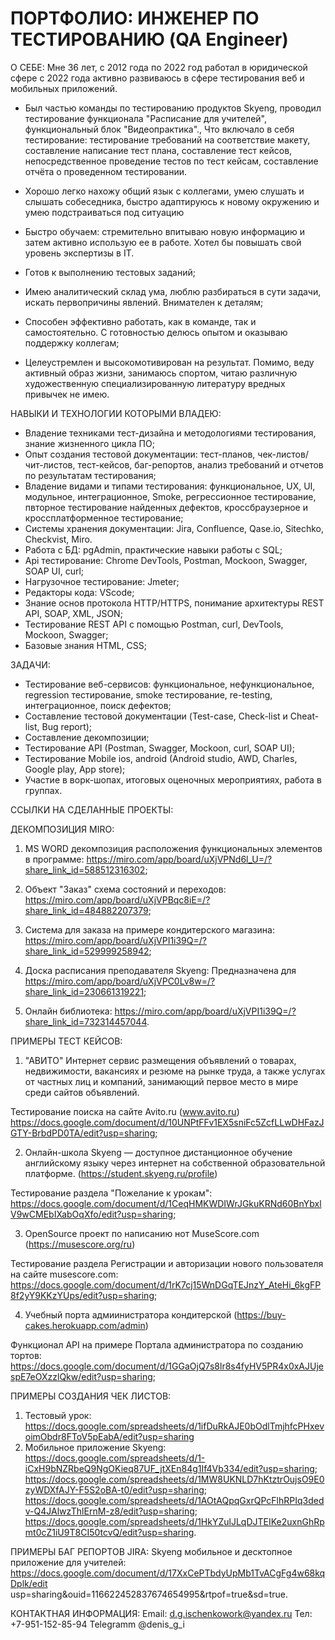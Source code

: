 # ПОРТФОЛИО: ИНЖЕНЕР ПО ТЕСТИРОВАНИЮ (QA Engineer)

О СЕБЕ: 
Мне 36 лет, с 2012 года по 2022 год работал в юридической сфере с 2022 года активно развиваюсь в сфере тестирования веб и мобильных приложений.

- Был частью команды по тестированию продуктов Skyeng, проводил тестирование функционала "Расписание для учителей", функциональный блок "Видеопрактика"., Что включало в себя тестирование: тестирование требований на соответствие макету, составление написание тест плана, составление тест кейсов, непосредственное проведение тестов по тест кейсам, составление отчёта о проведенном тестировании.
          
- Хорошо легко нахожу общий язык с коллегами, умею слушать и слышать собеседника, быстро адаптируюсь к новому окружению и умею подстраиваться под ситуацию
- Быстро обучаем: стремительно впитываю новую информацию и затем активно использую ее в работе. Хотел бы повышать свой уровень экспертизы в IT.
- Готов к выполнению тестовых заданий;
- Имею аналитический склад ума, люблю разбираться в сути задачи, искать первопричины явлений. Внимателен к деталям;
- Способен эффективно работать, как в команде, так и самостоятельно. С готовностью делюсь опытом и оказываю поддержку коллегам;
- Целеустремлен и высокомотивирован на результат.
Помимо, веду активный образ жизни, занимаюсь спортом, читаю различную художественную специализированную литературу вредных привычек не имею.

НАВЫКИ И ТЕХНОЛОГИИ КОТОРЫМИ ВЛАДЕЮ:
- Владение техниками тест-дизайна и методологиями тестирования, знание жизненного цикла ПО;
- Опыт создания тестовой документации: тест-планов, чек-листов/чит-листов, тест-кейсов, баг-репортов, анализ требований и отчетов по результатам тестирования;
- Владение видами и типами тестирования: функциональное, UX, UI, модульное, интеграционное, Smoke, регрессионное тестирование, пвторное тестирование найденных дефектов, кроссбраузерное и кроссплатформенное тестирование;
- Системы хранения документации: Jira, Confluence, Qase.io, Sitechko, Checkvist, Miro.
- Работа с БД: pgAdmin, практические навыки работы с SQL;
- Api тестирование: Chrome DevTools, Postman, Mockoon, Swagger, SOAP UI, curl;
- Нагрузочное тестирование: Jmeter;
- Редакторы кода: VScode;
- Знание основ протокола HTTP/HTTPS, понимание архитектуры REST API, SOAP, XML, JSON;
- Тестирование REST API с помощью Postman, curl, DevTools, Mockoon, Swagger;
- Базовые знания HTML, CSS;

ЗАДАЧИ:
- Тестирование веб-сервисов: функциональное, нефункциональное, regression
тестирование, smoke тестирование, re-testing, интеграционное, поиск дефектов;
- Составление тестовой документации (Test-case, Check-list и Cheat-list, Bug report);
- Составление декомпозиции;
- Тестирование API (Postman, Swagger, Mockoon, curl, SOAP UI);
- Тестирование Mobile ios, android (Android studio, AWD, Charles, Google play, App store);
- Участие в ворк-шопах, итоговых оценочных мероприятиях, работа в группах.

 ССЫЛКИ НА СДЕЛАННЫЕ ПРОЕКТЫ:
 
 ДЕКОМПОЗИЦИЯ MIRO: 
 1) MS WORD декомпозиция расположения функциональных элементов в программе:
    https://miro.com/app/board/uXjVPNd6l_U=/?share_link_id=588512316302;
    
 2) Объект "Заказ" схема состояний и переходов:
    https://miro.com/app/board/uXjVPBqc8iE=/?share_link_id=484882207379;
    
 3) Система для заказа на примере кондитерского магазина: 
    https://miro.com/app/board/uXjVPI1i39Q=/?share_link_id=529999258942;
    
 4) Доска расписания преподавателя Skyeng: Предназначена для 
    https://miro.com/app/board/uXjVPC0Lv8w=/?share_link_id=230661319221;
    
 5) Онлайн библиотека:
    https://miro.com/app/board/uXjVPI1i39Q=/?share_link_id=732314457044.
 
 ПРИМЕРЫ ТЕСТ КЕЙСОВ:
 1) "АВИТО" Интернет сервис размещения объявлений о товарах, недвижимости, вакансиях и резюме на рынке труда, а также услугах от частных лиц и компаний, занимающий первое место в мире среди сайтов объявлений. 

 Тестирование поиска на сайте Avito.ru (www.avito.ru) 
 https://docs.google.com/document/d/10UNPtFFv1EX5sniFc5ZcfLLwDHFazJGTY-BrbdPD0TA/edit?usp=sharing;
   
 2) Онлайн-школа Skyeng — доступное дистанционное обучение английскому языку через интернет на собственной образовательной платформе. (https://student.skyeng.ru/profile)

 Тестирование раздела "Пожелание к урокам":  https://docs.google.com/document/d/1CeqHMKWDIWrJGkuKRNd60BnYbxlV9wCMEbIXabOqXfo/edit?usp=sharing;
  
 3) OpenSource проект по написанию нот MuseScore.com (https://musescore.org/ru)
 
Тестирование раздела Регистрации и авторизации нового пользователя на сайте musescore.com: https://docs.google.com/document/d/1rK7cj15WnDGqTEJnzY_AteHi_6kgFP8f2yY9KKzYUps/edit?usp=sharing;
    
 4) Учебный порта адмиинистратора кондитерской (https://buy-cakes.herokuapp.com/admin)

Функционал API на примере Портала администратора по созданию тортов: https://docs.google.com/document/d/1GGaOjQ7s8lr8s4fyHV5PR4x0xAJUjespE7eOXzzlQkw/edit?usp=sharing;
 
  ПРИМЕРЫ СОЗДАНИЯ ЧЕК ЛИСТОВ:
  1) Тестовый урок: https://docs.google.com/spreadsheets/d/1ifDuRkAJE0bOdlTmjhfcPHxevoimObdr8FToV5pEabA/edit?usp=sharing
  2) Мобильное приложение Skyeng: https://docs.google.com/spreadsheets/d/1-iCxH9bNZRbeQ9NgOKieq87UF_jtXEn84g1If4Vb334/edit?usp=sharing;
                                  https://docs.google.com/spreadsheets/d/1MW8UKNLD7hKtztrOujsO9E0zyWDXfAJY-F5S2oBA-t0/edit?usp=sharing;
                                  https://docs.google.com/spreadsheets/d/1AOtAQpqGxrQPcFlhRPIq3dedv-Q4JAlwzThlErnM-z8/edit?usp=sharing;
                                  https://docs.google.com/spreadsheets/d/1HkYZulJLqDJTEIKe2uxnGhRpmt0cZ1iU9T8CI50tcvQ/edit?usp=sharing.

  ПРИМЕРЫ БАГ РЕПОРТОВ JIRA:
  Skyeng мобильное и десктопное приложение для учителей: 
  https://docs.google.com/document/d/17XxCePTbdyUpMb1TvACgFg4w68kqDplk/edit usp=sharing&ouid=116622452837674654995&rtpof=true&sd=true.
     
  
 КОНТАКТНАЯ ИНФОРМАЦИЯ:
 Email: d.g.ischenkowork@yandex.ru
 Тел: +7-951-152-85-94
 Telegramm @denis_g_i
 
   
